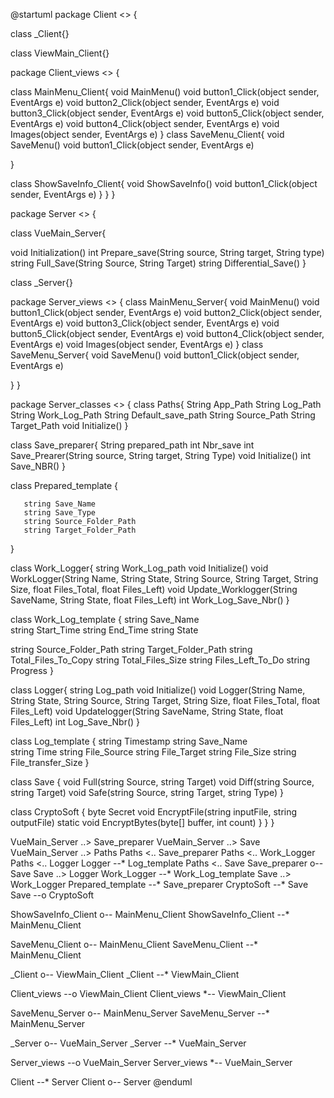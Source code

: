 @startuml
package Client <<Rectangle>> {

class _Client{}

class ViewMain_Client{}

package Client_views <<Rectangle>> {

  class MainMenu_Client{
  void MainMenu()
  void button1_Click(object sender, EventArgs e)
  void button2_Click(object sender, EventArgs e)
  void button3_Click(object sender, EventArgs e)
  void button5_Click(object sender, EventArgs e)
  void button4_Click(object sender, EventArgs e)
  void Images(object sender, EventArgs e)
}
  class SaveMenu_Client{
void SaveMenu()
void button1_Click(object sender, EventArgs e)

}
 
  class ShowSaveInfo_Client{
void ShowSaveInfo()
void button1_Click(object sender, EventArgs e)
}
}
}

package Server <<Rectangle>> {

class VueMain_Server{

void Initialization()
int Prepare_save(String source, String target, String type)
string Full_Save(String Source, String Target)
string Differential_Save()
}

class _Server{}

package Server_views <<Rectangle>> 
{
class MainMenu_Server{
  void MainMenu()
  void button1_Click(object sender, EventArgs e)
  void button2_Click(object sender, EventArgs e)
  void button3_Click(object sender, EventArgs e)
  void button5_Click(object sender, EventArgs e)
  void button4_Click(object sender, EventArgs e)
  void Images(object sender, EventArgs e)
}
  class SaveMenu_Server{
void SaveMenu()
void button1_Click(object sender, EventArgs e)

}
}

package Server_classes <<Rectangle>> {
class Paths{
  String App_Path
  String Log_Path
  String Work_Log_Path
  String Default_save_path
String Source_Path
String Target_Path
void Initialize()
}



class Save_preparer{
String prepared_path
int Nbr_save
int Save_Prearer(String source, String target, String Type)
void Initialize()
int Save_NBR()
}

class Prepared_template
   {
      
       string Save_Name 
       string Save_Type
       string Source_Folder_Path 
       string Target_Folder_Path 
   }




class Work_Logger{
  string Work_Log_path
  void Initialize()
  void WorkLogger(String Name, String State, String Source, String Target, String Size, float Files_Total, float Files_Left)
void Update_Worklogger(String SaveName, String State, float Files_Left) 
int Work_Log_Save_Nbr()
}

class Work_Log_template
    {
string Save_Name  
string Start_Time 
string End_Time
string State 

string Source_Folder_Path
string Target_Folder_Path 
string Total_Files_To_Copy
string Total_Files_Size 
string Files_Left_To_Do 
string Progress
}

class Logger{
  string Log_path
  void Initialize()
  void Logger(String Name, String State, String Source, String Target, String Size, float Files_Total, float Files_Left)
void Updatelogger(String SaveName, String State, float Files_Left) 
int Log_Save_Nbr()
}

class Log_template
    {
string Timestamp 
string Save_Name  
string Time 
string File_Source
string File_Target
string File_Size
string File_transfer_Size
}

class Save
{
void Full(string Source, string Target)
void Diff(string Source, string Target)
void Safe(string Source, string Target, string Type)
}


class CryptoSoft
{
byte Secret
void EncryptFile(string inputFile, string outputFile)
static void EncryptBytes(byte[] buffer, int count)
}
}
}


VueMain_Server ..> Save_preparer
VueMain_Server ..> Save
VueMain_Server ..> Paths
Paths <.. Save_preparer
Paths <.. Work_Logger
Paths <.. Logger
Logger --* Log_template
Paths <.. Save
Save_preparer o-- Save
Save ..> Logger
Work_Logger --* Work_Log_template
Save ..> Work_Logger
Prepared_template --* Save_preparer
CryptoSoft --* Save
Save --o CryptoSoft

ShowSaveInfo_Client o-- MainMenu_Client
ShowSaveInfo_Client --* MainMenu_Client

SaveMenu_Client o-- MainMenu_Client
SaveMenu_Client --* MainMenu_Client


_Client o-- ViewMain_Client
_Client --* ViewMain_Client

Client_views --o ViewMain_Client
Client_views *-- ViewMain_Client

SaveMenu_Server o-- MainMenu_Server
SaveMenu_Server --* MainMenu_Server


_Server o-- VueMain_Server
_Server --* VueMain_Server

Server_views --o VueMain_Server
Server_views *-- VueMain_Server


Client --* Server
Client o-- Server
@enduml